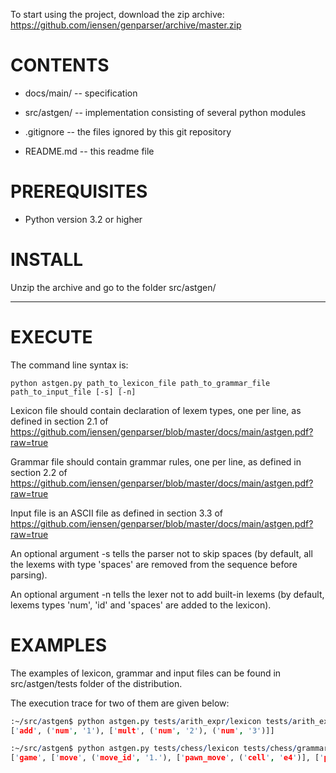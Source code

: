 
To start using the project, download the zip archive:
https://github.com/iensen/genparser/archive/master.zip

CONTENTS
================
- docs/main/ -- specification

- src/astgen/ -- implementation consisting of several python modules

- .gitignore --  the  files ignored by this git repository

- README.md -- this readme file

PREREQUISITES
=============
- Python version 3.2 or higher 
 
INSTALL
=======
Unzip the archive and go to the folder src/astgen/

--------------------------------------------------------------------------------
EXECUTE
=======

The command line syntax is:
```
python astgen.py path_to_lexicon_file path_to_grammar_file path_to_input_file [-s] [-n]
```
Lexicon file should contain declaration of lexem types, one per line, as defined in section 2.1 of https://github.com/iensen/genparser/blob/master/docs/main/astgen.pdf?raw=true

Grammar file should contain grammar rules, one per line, as defined in section 2.2 of https://github.com/iensen/genparser/blob/master/docs/main/astgen.pdf?raw=true

Input file is an ASCII file as defined in section 3.3 of 
https://github.com/iensen/genparser/blob/master/docs/main/astgen.pdf?raw=true

An optional argument -s tells the parser not to skip spaces (by default, all the lexems with type 'spaces' are removed from the sequence before parsing).

An optional argument -n tells the lexer not to add built-in lexems (by default, lexems  types 'num', 'id' and 'spaces' are added to the lexicon).

EXAMPLES
=======

The examples of lexicon, grammar and input files can be found in 
src/astgen/tests folder of the distribution.

The execution trace for two of them are given below: 
```prolog
:~/src/astgen$ python astgen.py tests/arith_expr/lexicon tests/arith_expr/grammar tests/arith_expr/input
['add', ('num', '1'), ['mult', ('num', '2'), ('num', '3')]]
```
```prolog
:~/src/astgen$ python astgen.py tests/chess/lexicon tests/chess/grammar tests/chess/input -n
['game', ['move', ('move_id', '1.'), ['pawn_move', ('cell', 'e4')], ['pawn_move', ('cell', 'e5')]], ['move', ('move_id', '2.'), ['move', ['fig', ('figure', 'Q')], ('cell', 'h5')], ['move', ['fig', ('figure', 'N')], ('cell', 'c6')]], ['move', ('move_id', '3.'), ['move', ['fig', ('figure', 'B')], ('cell', 'c4')], ['move', ['fig', ('figure', 'N')], ('cell', 'f6')]]]
```


